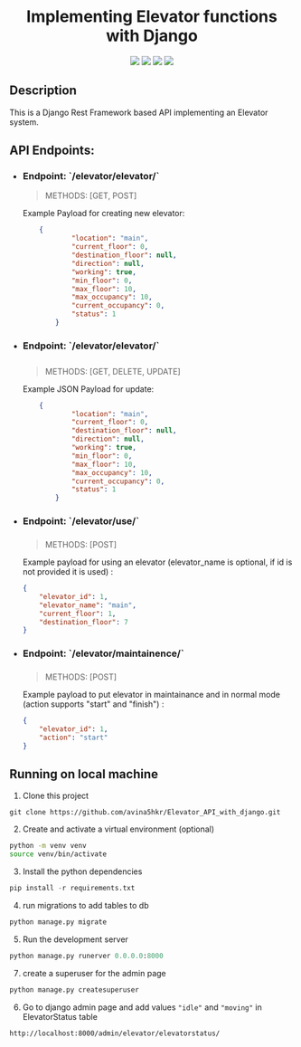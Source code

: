 <h1 align="center">Implementing Elevator functions with Django</h1>

<p align="center">
  <img src="https://img.shields.io/github/issues/avina5hkr/Elevator_API_with_django">
  <img src="https://img.shields.io/github/forks/avina5hkr/Elevator_API_with_django">
  <img src="https://badges.frapsoft.com/os/v1/open-source.svg?v=103">
  <img src="https://img.shields.io/github/stars/avina5hkr/Elevator_API_with_django">
  <!-- <img src="https://img.shields.io/github/license/avina5hkr/Elevator_API_with_django"> -->
</p>

Description
---------------------


This is a Django Rest Framework based API implementing an Elevator system.

API Endpoints:
---------------------
<ul>
<h3>
<li>Endpoint: `/elevator/elevator/` </li>
</h3>

>METHODS: [GET, POST]  

Example Payload for creating new elevator:   
```json
    {  
            "location": "main",  
            "current_floor": 0,  
            "destination_floor": null,  
            "direction": null,  
            "working": true,  
            "min_floor": 0,  
            "max_floor": 10,  
            "max_occupancy": 10,  
            "current_occupancy": 0,  
            "status": 1  
        }
```  
        

<li><h3>Endpoint: `/elevator/elevator/<elevator-id>` <h3> </li>  

>METHODS: [GET, DELETE, UPDATE]  

Example JSON Payload for update:   
```json
    {  
            "location": "main",  
            "current_floor": 0,  
            "destination_floor": null,  
            "direction": null,  
            "working": true,  
            "min_floor": 0,  
            "max_floor": 10,  
            "max_occupancy": 10,  
            "current_occupancy": 0,  
            "status": 1  
        }
```


<li><h3>Endpoint: `/elevator/use/` <h3> </li>  

>METHODS: [POST] 

Example payload for using an elevator (elevator_name is optional, if id is not provided it is used) :  
```json
{
    "elevator_id": 1,  
    "elevator_name": "main",  
    "current_floor": 1,
    "destination_floor": 7
}
```

<li><h3>Endpoint: `/elevator/maintainence/` <h3> </li>  

>METHODS: [POST] 

Example payload to put elevator in maintainance and in normal mode (action supports "start" and "finish") : 
```json
{
    "elevator_id": 1,
    "action": "start"
}
```

</ul>

Running on local machine
---------------------
1. Clone this project<br>
  ```
  git clone https://github.com/avina5hkr/Elevator_API_with_django.git
  ```  
2. Create and activate a virtual environment (optional) <br>
  ```bash python
  python -m venv venv
  source venv/bin/activate
  ```
3. Install the python dependencies
  ```python
  pip install -r requirements.txt
  ```
4. run migrations to add tables to db
  ```python
  python manage.py migrate
  ```
5. Run the development server
  ```python
  python manage.py runerver 0.0.0.0:8000
  ```
7. create a superuser for the admin page
```python
python manage.py createsuperuser
```
6. Go to django admin page and add values ``"idle"`` and ``"moving"`` in ElevatorStatus table  
```
http://localhost:8000/admin/elevator/elevatorstatus/
```  





